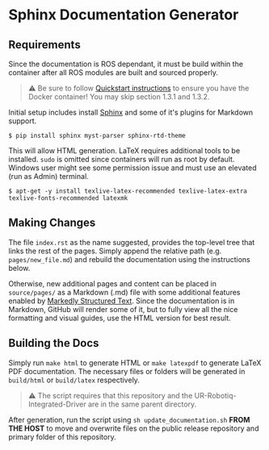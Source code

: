# Sphinx Documentation Generator

## Requirements

Since the documentation is ROS dependant, it must be build within the container after all ROS modules
are built and sourced properly.

> :warning: Be sure to follow [Quickstart instructions](../../../../documentation/rvl_driver_documentation.pdf) to ensure you have the Docker container! You may skip section 1.3.1 and 1.3.2.

Initial setup includes install [Sphinx](https://www.sphinx-doc.org/en/master/) and some of it's plugins for Markdown support.

```console
$ pip install sphinx myst-parser sphinx-rtd-theme
```

This will allow HTML generation. LaTeX requires additional tools to be installed. `sudo` is omitted since containers
will run as root by default. Windows user might see some permission issue and must use an elevated (run as Admin) terminal.

```console
$ apt-get -y install texlive-latex-recommended texlive-latex-extra texlive-fonts-recommended latexmk
```

## Making Changes

The file `index.rst` as the name suggested, provides the top-level tree that links the rest of the pages. Simply append the relative path (e.g. `pages/new_file.md`) and
rebuild the documentation using the instructions below.

Otherwise, new additional pages and content can be placed in `source/pages/` as a Markdown (.md) file with some additional features enabled by [Markedly Structured Text](https://myst-parser.readthedocs.io/en/latest/sphinx/intro.html). Since the documentation is in Markdown, GitHub will render some of it, but to fully view all the nice formatting and visual guides, use the HTML version for best result.

## Building the Docs

Simply run `make html` to generate HTML or `make latexpdf` to generate LaTeX PDF documentation. The necessary files or folders
will be generated in `build/html` or `build/latex` respectively.

> :warning: The script requires that this repository and the UR-Robotiq-Integrated-Driver are in the same parent directory.

After generation, run the script using `sh update_documentation.sh` **FROM THE HOST** to move and overwrite files on the public release repository and primary folder of this repository.
